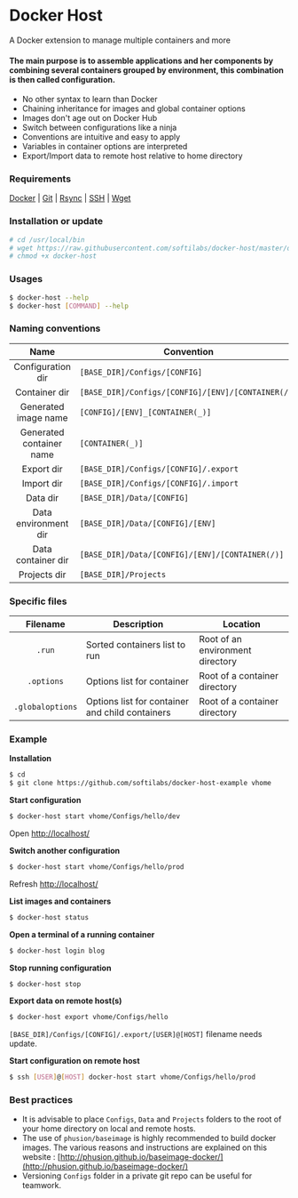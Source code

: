 # Docker Host
A Docker extension to manage multiple containers and more

#### The main purpose is to assemble applications and her components by combining several containers grouped by environment, this combination is then called configuration.

* No other syntax to learn than Docker
* Chaining inheritance for images and global container options
* Images don't age out on Docker Hub
* Switch between configurations like a ninja
* Conventions are intuitive and easy to apply
* Variables in container options are interpreted
* Export/Import data to remote host relative to home directory

### Requirements

[Docker](https://docker.com/) | [Git](http://git-scm.com/) | [Rsync](https://rsync.samba.org/) | [SSH](http://www.openssh.com/) | [Wget](https://www.gnu.org/software/wget/)

### Installation or update

```bash
# cd /usr/local/bin
# wget https://raw.githubusercontent.com/softilabs/docker-host/master/docker-host
# chmod +x docker-host
```

### Usages

```bash
$ docker-host --help
$ docker-host [COMMAND] --help
```

### Naming conventions

| Name | Convention |
|:---:| --- |
| Configuration dir | ```[BASE_DIR]/Configs/[CONFIG]``` |
| Container dir | ```[BASE_DIR]/Configs/[CONFIG]/[ENV]/[CONTAINER(/)]``` |
| Generated image name | ```[CONFIG]/[ENV]_[CONTAINER(_)]``` |
| Generated container name | ```[CONTAINER(_)]``` |
| Export dir | ```[BASE_DIR]/Configs/[CONFIG]/.export``` |
| Import dir | ```[BASE_DIR]/Configs/[CONFIG]/.import``` |
| Data dir | ```[BASE_DIR]/Data/[CONFIG]``` |
| Data environment dir | ```[BASE_DIR]/Data/[CONFIG]/[ENV]``` |
| Data container dir | ```[BASE_DIR]/Data/[CONFIG]/[ENV]/[CONTAINER(/)]``` |
| Projects dir | ```[BASE_DIR]/Projects``` |

### Specific files

| Filename | Description | Location |
|:---:| --- | --- |
| ```.run``` | Sorted containers list to run | Root of an environment directory |
| ```.options``` | Options list for container | Root of a container directory |
| ```.globaloptions``` | Options list for container and child containers | Root of a container directory |

### Example

**Installation**
```bash
$ cd
$ git clone https://github.com/softilabs/docker-host-example vhome
```

**Start configuration**
```bash
$ docker-host start vhome/Configs/hello/dev
```
Open [http://localhost/](http://localhost/)

**Switch another configuration**
```bash
$ docker-host start vhome/Configs/hello/prod
```
Refresh [http://localhost/](http://localhost/)

**List images and containers**
```bash
$ docker-host status
```

**Open a terminal of a running container**
```bash
$ docker-host login blog
```

**Stop running configuration**
```bash
$ docker-host stop
```

**Export data on remote host(s)**
```bash
$ docker-host export vhome/Configs/hello
```
```[BASE_DIR]/Configs/[CONFIG]/.export/[USER]@[HOST]``` filename needs update.

**Start configuration on remote host**
```bash
$ ssh [USER]@[HOST] docker-host start vhome/Configs/hello/prod
```

### Best practices

* It is advisable to place ```Configs```, ```Data``` and ```Projects``` folders to the root of your home directory on local and remote hosts.
* The use of ```phusion/baseimage``` is highly recommended to build docker images. The various reasons and instructions are explained on this website : [http://phusion.github.io/baseimage-docker/](http://phusion.github.io/baseimage-docker/)
* Versioning ```Configs``` folder in a private git repo can be useful for teamwork.
